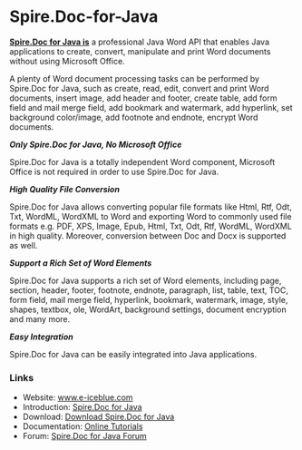 # Spire.Doc-for-Java

<b><a href=https://www.e-iceblue.com/Introduce/doc-for-java.html>Spire.Doc for Java is</a></b> a professional Java Word API that enables Java applications to create, convert, manipulate and print Word documents without using Microsoft Office.

A plenty of Word document processing tasks can be performed by Spire.Doc for Java, such as create, read, edit, convert and print Word documents, insert image, add header and footer, create table, add form field and mail merge field, add bookmark and watermark, add hyperlink, set background color/image, add footnote and endnote, encrypt Word documents.

<i><b>Only Spire.Doc for Java, No Microsoft Office</b></i>

Spire.Doc for Java is a totally independent Word component, Microsoft Office is not required in order to use Spire.Doc for Java.

<i><b>High Quality File Conversion</b></i>

Spire.Doc for Java allows converting popular file formats like Html, Rtf, Odt, Txt, WordML, WordXML to Word and exporting Word to commonly used file formats e.g. PDF, XPS, Image, Epub, Html, Txt, Odt, Rtf, WordML, WordXML in high quality. Moreover, conversion between Doc and Docx is supported as well.

<i><b>Support a Rich Set of Word Elements</b></i>

Spire.Doc for Java supports a rich set of Word elements, including page, section, header, footer, footnote, endnote, paragraph, list, table, text, TOC, form field, mail merge field, hyperlink, bookmark, watermark, image, style, shapes, textbox, ole, WordArt, background settings, document encryption and many more.

<i><b>Easy Integration</b></i>

Spire.Doc for Java can be easily integrated into Java applications.

<h3>Links</h3>
<ul>
  <li>Website: <a href="https://www.e-iceblue.com/">www.e-iceblue.com</a></li>
  <li>Introduction: <a href="https://www.e-iceblue.com/Introduce/doc-for-java.html">Spire.Doc for Java</a></li>
  <li>Download: <a href="https://www.e-iceblue.com/Download/doc-for-java.html">Download Spire.Doc for Java</a></li>
  <li>Documentation: <a href="https://www.e-iceblue.com/Tutorials/Java/Spire.Doc-for-Java/Program-Guide/Spire.Doc-Program-Guide-Content-for-Java.html">Online Tutorials</a></li>
  <li>Forum: <a href="https://www.e-iceblue.com/forum/spire-pdf-f7.html">Spire.Doc for Java Forum</a></li>
</ul>


